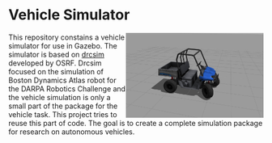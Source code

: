 # Vehicle Simulator

<img src="/docs/img/polaris_sim.jpg" align="right" height="168" >

This repository constains a vehicle simulator for use in Gazebo. The simulator is based on [drcsim](https://bitbucket.org/osrf/drcsim) developed by OSRF. Drcsim focused on the simulation of Boston Dynamics Atlas robot for the DARPA Robotics Challenge and the vehicle simulation is only a small part of the package for the vehicle task. This project tries to reuse this part of code. The goal is to create a complete simulation package for research on autonomous vehicles.
